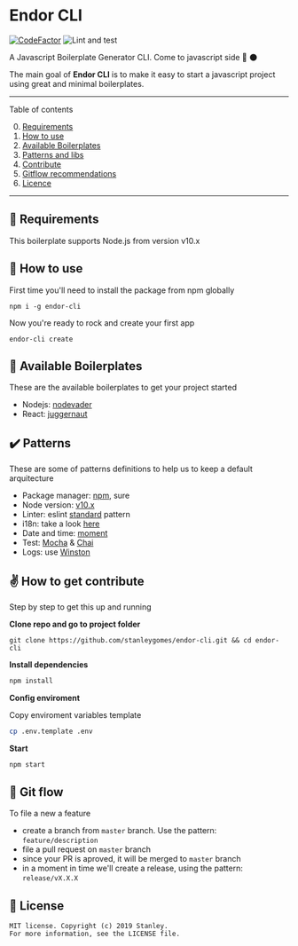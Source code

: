 # Endor CLI

[![CodeFactor](https://www.codefactor.io/repository/github/stanleygomes/endor-cli/badge)](https://www.codefactor.io/repository/github/stanleygomes/endor-cli)
![Lint and test](https://github.com/stanleygomes/endor-cli/workflows/Lint%20and%20test/badge.svg)

A Javascript Boilerplate Generator CLI. Come to javascript side 🚀 🌑

The main goal of **Endor CLI** is to make it easy to start a javascript project using great and minimal boilerplates.

*******
Table of contents

 0. [Requirements](#requirements)
 1. [How to use](#startup)
 2. [Available Boilerplates](#boilerplates)
 3. [Patterns and libs](#patterns)
 4. [Contribute](#contribute)
 5. [Gitflow recommendations](#gitflow)
 6. [Licence](#license)
*******

<div id='requirements'/>

## :pencil: Requirements

This boilerplate supports Node.js from version v10.x

<div id='startup'/>

## :rocket: How to use

First time you'll need to install the package from npm globally

```
npm i -g endor-cli
```

Now you're ready to rock and create your first app

```
endor-cli create
```

<div id='boilerplates'/>

## :100: Available Boilerplates

These are the available boilerplates to get your project started

- Nodejs: [nodevader](https://github.com/stanleygomes/nodevader)
- React: [juggernaut](https://github.com/SoftboxLab/juggernaut)

<div id='patterns'/>

## :heavy_check_mark: Patterns

These are some of patterns definitions to help us to keep a default arquitecture

- Package manager: [npm](https://medium.com/@vincentnewkirk/npm-vs-yarn-2019-e88757b17038), sure
- Node version: [v10.x](https://nodejs.org/ca/blog/release/v10.16.3)
- Linter: eslint [standard](https://standardjs.com) pattern
- i18n: take a look [here](https://www.npmjs.com/package/i18n)
- Date and time: [moment](https://momentjs.com)
- Test: [Mocha](https://mochajs.org) & [Chai](https://www.chaijs.com)
- Logs: use [Winston](https://www.npmjs.com/package/winston)

<div id='contribute'/>

## :v: How to get contribute

Step by step to get this up and running

**Clone repo and go to project folder**

```
git clone https://github.com/stanleygomes/endor-cli.git && cd endor-cli
```

**Install dependencies**

```bash
npm install
```

**Config enviroment**

Copy enviroment variables template

```bash
cp .env.template .env
```

**Start**

```bash
npm start
```

<div id='gitflow'/>

## :trident: Git flow

To file a new a feature

- create a branch from `master` branch. Use the pattern: `feature/description`
- file a pull request on `master` branch
- since your PR is aproved, it will be merged to `master` branch
- in a moment in time we'll create a release, using the pattern: `release/vX.X.X`

<div id='license'/>

## :scroll: License 

```
MIT license. Copyright (c) 2019 Stanley.
For more information, see the LICENSE file.
```
